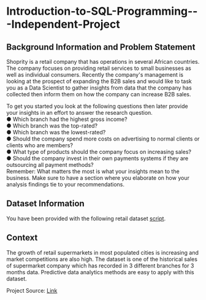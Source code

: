 # Introduction-to-SQL-Programming---Independent-Project

## Background Information and Problem Statement<br />
Shoprity is a retail company that has operations in several African countries. The company
focuses on providing retail services to small businesses as well as individual consumers.
Recently the company's management is looking at the prospect of expanding the B2B sales and
would like to task you as a Data Scientist to gather insights from data that the company has
collected then inform them on how the company can increase B2B sales.

To get you started you look at the following questions then later provide your insights in an effort
to answer the research question.<br />
● Which branch had the highest gross income?<br />
● Which branch was the top-rated?<br />
● Which branch was the lowest-rated?<br />
● Should the company spend more costs on advertising to normal clients or clients who
are members?<br />
● What type of products should the company focus on increasing sales?<br />
● Should the company invest in their own payments systems if they are outsourcing all
payment methods?<br />
Remember: What matters the most is what your insights mean to the business. Make sure to
have a section where you elaborate on how your analysis findings tie to your recommendations.

## Dataset Information
You have been provided with the following retail dataset [script](https://archive.org/download/sales_20210723/sales.sql).

## Context<br />
The growth of retail supermarkets in most populated cities is increasing and market
competitions are also high. The dataset is one of the historical sales of supermarket company
which has recorded in 3 different branches for 3 months data. Predictive data analytics methods
are easy to apply with this dataset.

Project Source: [Link](https://www.kaggle.com/datasets/mahmoudeletrby/supermarket)
